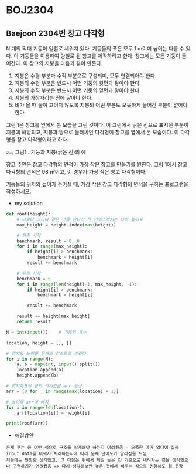 # BOJ2304

## Baejoon 2304번 창고 다각형

N 개의 막대 기둥이 일렬로 세워져 있다. 기둥들의 폭은 모두 1 m이며 높이는 다를 수 있다. 이 기둥들을 이용하여 양철로 된 창고를 제작하려고 한다. 창고에는 모든 기둥이 들어간다. 이 창고의 지붕을 다음과 같이 만든다.

1. 지붕은 수평 부분과 수직 부분으로 구성되며, 모두 연결되어야 한다.
2. 지붕의 수평 부분은 반드시 어떤 기둥의 윗면과 닿아야 한다.
3. 지붕의 수직 부분은 반드시 어떤 기둥의 옆면과 닿아야 한다.
4. 지붕의 가장자리는 땅에 닿아야 한다.
5. 비가 올 때 물이 고이지 않도록 지붕의 어떤 부분도 오목하게 들어간 부분이 없어야 한다.

그림 1은 창고를 옆에서 본 모습을 그린 것이다. 이 그림에서 굵은 선으로 표시된 부분이 지붕에 해당되고, 지붕과 땅으로 둘러싸인 다각형이 창고를 옆에서 본 모습이다. 이 다각형을 창고 다각형이라고 하자.

<img src="https://www.acmicpc.net/JudgeOnline/upload/201011/cd.png" alt="img" style="zoom:50%;" />
그림1 . 기둥과 지붕(굵은 선)의 예

창고 주인은 창고 다각형의 면적이 가장 작은 창고를 만들기를 원한다. 그림 1에서 창고 다각형의 면적은 98 ㎡이고, 이 경우가 가장 작은 창고 다각형이다.

기둥들의 위치와 높이가 주어질 때, 가장 작은 창고 다각형의 면적을 구하는 프로그램을 작성하시오.



- my solution

```python
def roof(height):
    # 나보다 크거나 같은 것을 만나기 전 인덱스까지는 나의 높이로
    max_height = height.index(max(height))

    # 좌측 시작
    benchmark, result = 0, 0
    for i in range(max_height):
        if height[i] > benchmark:
            benchmark = height[i]
        result += benchmark

    # 우측 시작
    benchmark = 0
    for i in range(len(height)-1, max_height, -1):
        if height[i] > benchmark:
            benchmark = height[i]

        result += benchmark

    result += height[max_height]
    return result

N = int(input())    # 기둥의 개수

location, height = [], []

# 위치와 높이를 두개의 리스트로 받겠다
for i in range(N):
    a, b = map(int, input().split())
    location.append(a)
    height.append(b)

# 위치좌표의 끝의 크기만큼 arr 생성
arr = [0 for _ in range(max(location) + 1)]

# 높이를 arr에 배치
for i in range(len(location)):
    arr[location[i]] = height[i]

print(roof(arr))
```

- 해결방안

```
문제 푸는 중 어떤 식으로 구조를 설계해야 하는지 어려웠음 - 오목한 데가 없다에 집중
input data를 바꿔서 처리하는지에 따라 문제 난이도가 달라짐을 느낌
처음에는 단방향 생각했고, 그 다음은 위에서 제일 높은 것 기준으로 내려가는 것을 생각했으나 구현하기가 어려웠음 => 다시 생각해보면 높은 것에서 빼주는 식으로 진행해도 될 듯함
```



